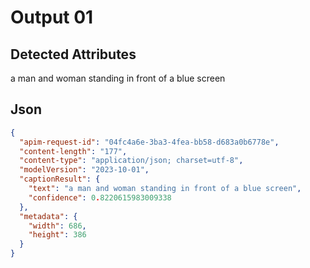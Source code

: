 # Output 01

## Detected Attributes

a man and woman standing in front of a blue screen


## Json

```json
{
  "apim-request-id": "04fc4a6e-3ba3-4fea-bb58-d683a0b6778e",
  "content-length": "177",
  "content-type": "application/json; charset=utf-8",
  "modelVersion": "2023-10-01",
  "captionResult": {
    "text": "a man and woman standing in front of a blue screen",
    "confidence": 0.8220615983009338
  },
  "metadata": {
    "width": 686,
    "height": 386
  }
}


```